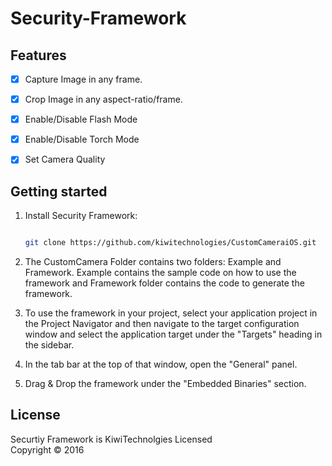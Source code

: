 Security-Framework
=============
## Features
- [x] Capture Image in any frame.
- [x] Crop Image in any aspect-ratio/frame.
- [x] Enable/Disable Flash Mode
- [x] Enable/Disable  Torch Mode
- [x] Set Camera Quality



Getting started
----------------
1. Install Security Framework:
   ```bash
   
   git clone https://github.com/kiwitechnologies/CustomCameraiOS.git
   ```

2. The CustomCamera Folder contains two folders: Example and Framework. Example contains the sample code on how to use the framework and Framework folder contains the code to generate the framework.

3. To use the framework in your project, select your application project in the Project Navigator and then navigate to the target configuration window and select the application target under the "Targets" heading in the sidebar. 

4. In the tab bar at the top of that window, open the "General" panel.

5. Drag & Drop the framework under the "Embedded Binaries" section.


License
---------
Securtiy Framework is KiwiTechnolgies Licensed  
Copyright © 2016 


